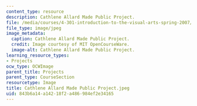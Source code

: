 ```yaml
---
content_type: resource
description: Cathlene Allard Made Public Project.
file: /media/courses/4-301-introduction-to-the-visual-arts-spring-2007/843b6a14a14218f2a486984ef2e34165_CathleneAllardMadePublicProject.jpeg
file_type: image/jpeg
image_metadata:
  caption: Cathlene Allard Made Public Project.
  credit: Image courtesy of MIT OpenCourseWare.
  image-alt: Cathlene Allard Made Public Project.
learning_resource_types:
- Projects
ocw_type: OCWImage
parent_title: Projects
parent_type: CourseSection
resourcetype: Image
title: Cathlene Allard Made Public Project.jpeg
uid: 843b6a14-a142-18f2-a486-984ef2e34165
---
```

